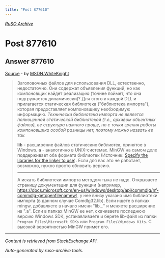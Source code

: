```yaml
---
title: "Post 877610"
---
```

<p><i><a href="https://github.com/MSDN-WhiteKnight/ruso-archive/">RuSO Archive</a></i></p>
<h1>Post 877610</h1>
<h2>Answer 877610</h2>
<p><a href="https://ru.stackoverflow.com/a/877610/">Source</a> - by <a href="https://ru.stackoverflow.com/users/240512/msdn-whiteknight">MSDN.WhiteKnight</a></p>
<blockquote>
<p>Заголовочных файлов для использования DLL, естественно, недостаточно. Они содержат объявления функций, но как компоновщик найдет реализацию (точнее поймет, что она подгружается динамически)? Для этого к каждой DLL и прилагается статическая библиотека ("библиотека импорта"), которая предоставляет компоновщику необходимую информацию. <em>Технически библиотека импорта не является полноценной статической библиотекой (т.е., архивом объектных файлов), ее структура намного проще, но с точки зрения работы компоновщика особой разницы нет, поэтому можно назвать ее так.</em></p>

<p><strong>lib</strong> - расширение файлов статических библиотек, принятое в Windows. <strong>a</strong> - аналогично в UNIX-системах. MinGW на самом деле поддерживает оба формата библиотек (Источник: <a href="http://www.mingw.org/wiki/Specify_the_libraries_for_the_linker_to_use" rel="nofollow noreferrer">Specify the libraries for the linker to use</a>). Если для вас это не работает, возможно, нужно просто обновить версию.</p>

<hr>

<p>А искать библиотеки импорта методом тыка не надо. Открываете страницу документации для функции (например, <a href="https://docs.microsoft.com/en-us/windows/desktop/api/commdlg/nf-commdlg-getopenfilenamew" rel="nofollow noreferrer">https://docs.microsoft.com/en-us/windows/desktop/api/commdlg/nf-commdlg-getopenfilenamew</a>), у нее внизу указано имя библиотеки импорта (в данном случае Comdlg32.lib). Если ищете в папках mingw, добавляете в начало имени "lib..." и меняете расширение на ".а". Если в папках MinGW ее нет, скачиваете последнюю версию Windows SDK, устанавливаете и берете lib-файл из папки <code>Program Files\Microsoft SDKs</code> или <code>Program Files\Windows Kits</code>. С высокой вероятностью MinGW примет его.</p>

</blockquote>
<hr/>
<p><i>Content is retrieved from StackExchange API. </i></p>
<p><i>Auto-generated by ruso-archive tools. </i></p>
